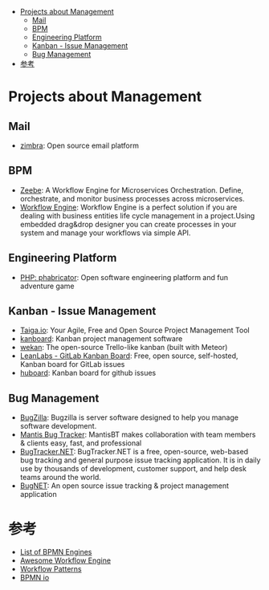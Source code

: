 <!-- TOC -->

- [Projects about Management](#projects-about-management)
  - [Mail](#mail)
  - [BPM](#bpm)
  - [Engineering Platform](#engineering-platform)
  - [Kanban - Issue Management](#kanban---issue-management)
  - [Bug Management](#bug-management)
- [参考](#%e5%8f%82%e8%80%83)

<!-- /TOC -->

# Projects about Management

## Mail

- [zimbra](https://www.zimbra.com): Open source email platform

## BPM

- [Zeebe](https://zeebe.io/): A Workflow Engine for Microservices Orchestration. Define, orchestrate, and monitor business processes across microservices.
- [Workflow Engine](https://workflowengine.io/): Workflow Engine is a perfect solution if you are dealing with business entities life cycle management in a project.Using embedded drag&drop designer you can create processes in your system and manage your workflows via simple API.

## Engineering Platform

- [PHP: phabricator](https://github.com/phacility/phabricator): Open software engineering platform and fun adventure game 

## Kanban - Issue Management

- [Taiga.io](https://github.com/taigaio): Your Agile, Free and Open Source Project Management Tool
- [kanboard](https://github.com/kanboard/kanboard): Kanban project management software
- [wekan](https://github.com/wekan/wekan): The open-source Trello-like kanban (built with Meteor)
- [LeanLabs - GitLab Kanban Board](http://kanban.leanlabs.io/): Free, open source, self-hosted, Kanban board for GitLab issues
- [huboard](https://github.com/huboard/huboard): Kanban board for github issues

## Bug Management

- [BugZilla](http://www.bugzilla.org/): Bugzilla is server software designed to help you manage software development.
- [Mantis Bug Tracker](http://www.mantisbt.org/index.php): MantisBT makes collaboration with team members & clients easy, fast, and professional
- [BugTracker.NET](http://ifdefined.com/bugtrackernet.html): BugTracker.NET is a free, open-source, web-based bug tracking and general purpose issue tracking application. It is in daily use by thousands of development, customer support, and help desk teams around the world.
- [BugNET](http://www.bugnetproject.com/): An open source issue tracking & project management application

# 参考

- [List of BPMN Engines](https://wiki2.org/en/List_of_BPMN_2.0_engines)
- [Awesome Workflow Engine](https://github.com/meirwah/awesome-workflow-engines)
- [Workflow Patterns](http://www.workflowpatterns.com/)
- [BPMN io](https://bpmn.io/)
